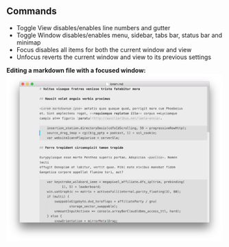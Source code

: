 Commands
--------
* Toggle View disables/enables line numbers and gutter
* Toggle Window disables/enables menu, sidebar, tabs bar, status bar and minimap
* Focus disables all items for both the current window and view
* Unfocus reverts the current window and view to its previous settings 

**Editing a markdown file with a focused window:**
![focused](focused.png)

